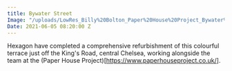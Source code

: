 ```yaml
---
title: Bywater Street
Image: "/uploads/LowRes_Billy%20Bolton_Paper%20House%20Project_Bywater%20St_045-HDR-Edit.jpg"
Date: 2021-06-05 08:20:00 Z
---
```


Hexagon have completed a comprehensive refurbishment of this colourful terrace just off the King's Road, central Chelsea, working alongside the team at the (Paper House Project)[https://www.paperhouseproject.co.uk/].
